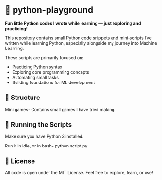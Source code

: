 # 🧪 python-playground

**Fun little Python codes I wrote while learning — just exploring and practicing!**

This repository contains small Python code snippets and mini-scripts I’ve written while learning Python, especially alongside my journey into Machine Learning.

These scripts are primarily focused on:
- Practicing Python syntax
- Exploring core programming concepts
- Automating small tasks
- Building foundations for ML development

## 📂 Structure

Mini games- Contains small games I have tried making.

## 🚀 Running the Scripts

Make sure you have Python 3 installed.

Run it in idle, or in bash- python script.py

## 📝 License

All code is open under the MIT License. Feel free to explore, learn, or use!

